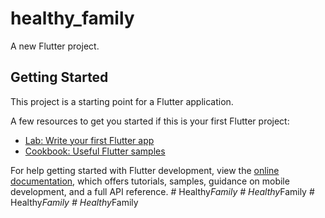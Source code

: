 # healthy_family

A new Flutter project.

## Getting Started

This project is a starting point for a Flutter application.

A few resources to get you started if this is your first Flutter project:

- [Lab: Write your first Flutter app](https://docs.flutter.dev/get-started/codelab)
- [Cookbook: Useful Flutter samples](https://docs.flutter.dev/cookbook)

For help getting started with Flutter development, view the
[online documentation](https://docs.flutter.dev/), which offers tutorials,
samples, guidance on mobile development, and a full API reference.
#   H e a l t h y _ F a m i l y  
 #   H e a l t h y _ F a m i l y  
 #   H e a l t h y _ F a m i l y  
 #   H e a l t h y _ F a m i l y  
 